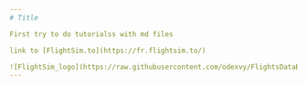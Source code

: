 ```yaml
---
# Title

First try to do tutorialss with md files

link to [FlightSim.to](https://fr.flightsim.to/)

![FlightSim_logo](https://raw.githubusercontent.com/odexvy/FlightsDataBase/feat/tutoModal/assets/Tuto/UsedServices/flightsim-logo.jpg?raw=true)
---
```

